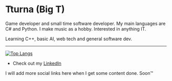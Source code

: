 # Tturna (Big T)

Game developer and small time software developer. My main languages are C# and Python. I make music as a hobby.
Interested in anything IT.

Learning C++, basic AI, web tech and general software dev.
<!--
I am a general software developer and a hobby musician who likes to focus on video games. I have something called a "Vocational upper secondary qualification in information technology", that I got from a vocational college one time.

<hr>

I like to work on whatever project I'm interested about. Recently I've been developing a small Unity game and a human interface project to
make humans into musical instruments.
-->

<!--
I have worked on several personal video game projects with Unity, but all of them have frozen at some point. I'm planning to start
a proper game project with a team in late 2021.

Learning more C#, C++, Python, AI stuff and general programming along the way.

<hr>
-->

<!--
My main programming languages are C# and Python. I started with C# to make games with Unity, but recently I've used Python for pretty much everything.
I've made websites with HTML, CSS, PHP and JavaScript.
I've programmed simple Arduino projects with C++ and made small projects with Lua inside a Minecraft mod.
-->

<!-- I've played guitar for a couple years now. I believe music is the supreme art form and I want to produce it for mainly myself, but for others to hear as well. I use Reaper as a DAW. -->

<hr>

[![Top Langs](https://github-readme-stats.vercel.app/api/top-langs/?username=Tturna&layout=compact&theme=nord)](https://github.com/anuraghazra/github-readme-stats)

<!--
### TL;DR

I make software with C# and Python. I'm learning C++. <!-- I make music with Reaper. -->

- Check out my <a href="https://www.linkedin.com/in/roope-juponaho-1a9199156">LinkedIn</a> 
<!-- - Find me on <a href="https://twitter.com/ArttuRna">Twitter</a> -->

I will add more social links here when I get some content done. Soon™️
